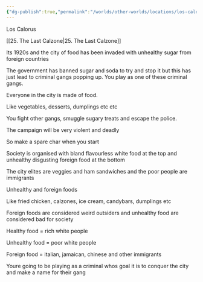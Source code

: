 ```yaml
---
{"dg-publish":true,"permalink":"/worlds/other-worlds/locations/los-caloras/"}
---
```


Los Calorus

  [[25. The Last Calzone\|25. The Last Calzone]]
  

Its 1920s and the city of food has been invaded with unhealthy sugar from foreign countries

The government has banned sugar and soda to try and stop it but this has just lead to criminal gangs popping up. You play as one of these criminal gangs.

Everyone in the city is made of food.

Like vegetables, desserts, dumplings etc etc

You fight other gangs, smuggle sugary treats and escape the police.

The campaign will be very violent and deadly

So make a spare char when you start

Society is organised with bland flavourless white food at the top and unhealthy disgusting foreign food at the bottom

The city elites are veggies and ham sandwiches and the poor people are immigrants

  

Unhealthy and foreign foods

Like fried chicken, calzones, ice cream, candybars, dumplings etc

Foreign foods are considered weird outsiders and unhealthy food are considered bad for society

  
Healthy food = rich white people

Unhealthy food = poor white people

Foreign food = italian, jamaican, chinese and other immigrants

  

Youre going to be playing as a criminal whos goal it is to conquer the city and make a name for their gang